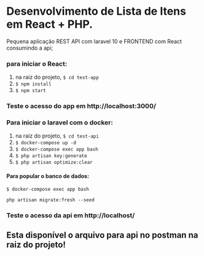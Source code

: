 # Desenvolvimento de Lista de Itens em React + PHP.
Pequena aplicação REST API com laravel 10 e FRONTEND com React consumindo a api;


### para iniciar o React:


1. na raiz do projeto, ``` $ cd test-app ```
2. ``` $ npm install ```
3. ``` $ npm start ```

### Teste o acesso do app em http://localhost:3000/


### Para iniciar o laravel com o docker:


1. na raiz do projeto, ``` $ cd test-api ```
2. ``` $ docker-compose up -d ```
3. ``` $ docker-compose exec app bash ```
4. ``` $ php artisan key:generate ```
6. ``` $ php artisan optimize:clear ```


#### Para popular o banco de dados:

```
$ docker-compose exec app bash 
```

```
php artisan migrate:fresh --seed
```

### Teste o acesso da api em http://localhost/


## Esta disponível o arquivo para api no postman na raiz do projeto!